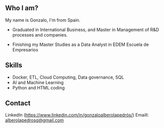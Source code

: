 ## Who I am?

My name is Gonzalo, I'm from Spain.

* Graduated in International Business, and Master in Management of R&D processes and companies.



* Finishing my Master Studies as a Data Analyst in EDEM Escuela de Empresarios

## Skills

* Docker, ETL, Cloud Computing, Data governance, SQL
* AI and Machine Learning
* Python and HTML coding

## Contact

LinkedIn (https://www.linkedin.com/in/gonzaloalberolapedrós/)
Emaill: alberolapedrosg@gmail.com
